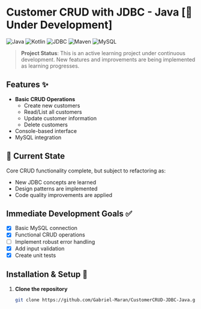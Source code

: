 # Customer CRUD with JDBC - Java [🚧 Under Development]

![Java](https://img.shields.io/badge/Java-ED8B00?style=for-the-badge&logo=openjdk&logoColor=white)
![Kotlin](https://img.shields.io/badge/Kotlin-0095D5?style=for-the-badge&logo=kotlin&logoColor=white)
![JDBC](https://img.shields.io/badge/JDBC-007396?style=for-the-badge&logo=java&logoColor=white)
![Maven](https://img.shields.io/badge/Maven-C71A36?style=for-the-badge&logo=apache-maven&logoColor=white)
![MySQL](https://img.shields.io/badge/MySQL-005C84?style=for-the-badge&logo=mysql&logoColor=white)

> **Project Status**: This is an active learning project under continuous development. New features and improvements are being implemented as learning progresses.

## Features ✨
- **Basic CRUD Operations**
  - Create new customers
  - Read/List all customers
  - Update customer information
  - Delete customers
- Console-based interface
- MySQL integration

## 📌 Current State
Core CRUD functionality complete, but subject to refactoring as:
- New JDBC concepts are learned
- Design patterns are implemented
- Code quality improvements are applied

## Immediate Development Goals ✅
- [x] Basic MySQL connection
- [x] Functional CRUD operations
- [ ] Implement robust error handling
- [x] Add input validation
- [x] Create unit tests

## Installation & Setup 🚀

1. **Clone the repository**
   ```bash
   git clone https://github.com/Gabriel-Maran/CustomerCRUD-JDBC-Java.git
